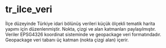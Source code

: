 # tr_ilce_veri
İlçe düzeyinde Türkiye idari bölünüş verileri küçük ölçekli tematik harita yapımı için düzenlenmiştir.
Nokta, çizgi ve alan katmanları paylaşılmıştır. 
Veriler EPSG4326 koordinat sisteminde ve geopackage veri formatındadır.
Geopackage veri tabanı üç katman (nokta çizgi alan) içerir. 
